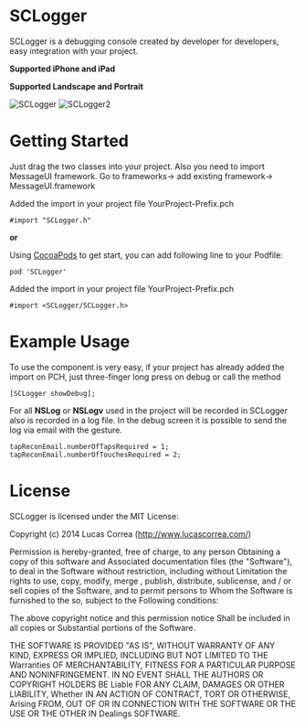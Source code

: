 SCLogger
========

SCLogger is a debugging console created by developer for developers, easy integration with your project.

**Supported iPhone and iPad**

**Supported Landscape and Portrait**

![SCLogger](http://www.lucascorrea.com/Git/SCLoggerDemo1.gif)
![SCLogger2](http://www.lucascorrea.com/Git/SCLoggerDemo2.gif)


Getting Started
=================
Just drag the two classes into your project. Also you need to import MessageUI framework. Go to frameworks-> add existing framework-> MessageUI.framework

Added the import in your project file YourProject-Prefix.pch 

	#import "SCLogger.h"

**or**

Using [CocoaPods](http://cocoapods.org) to get start, you can add following line to your Podfile:

	pod 'SCLogger'
	
	
Added the import in your project file YourProject-Prefix.pch 

	#import <SCLogger/SCLogger.h>

Example Usage
=============

To use the component is very easy, if your project has already added the import on PCH, just three-finger long press on debug or call the method 
	
	[SCLogger showDebug]; 

For all **NSLog** or **NSLogv** used in the project will be recorded in SCLogger also is recorded in a log file. 
In the debug screen it is possible to send the log via email with the gesture. 

	tapReconEmail.numberOfTapsRequired = 1; 
	tapReconEmail.numberOfTouchesRequired = 2;


License
=============

SCLogger is licensed under the MIT License:

Copyright (c) 2014 Lucas Correa (http://www.lucascorrea.com/)

Permission is hereby-granted, free of charge, to any person Obtaining a copy of this software and Associated documentation files (the "Software"), to deal in the Software without restriction, including without Limitation the rights to use, copy, modify, merge , publish, distribute, sublicense, and / or sell copies of the Software, and to permit persons to Whom the Software is furnished to the so, subject to the Following conditions:

The above copyright notice and this permission notice Shall be included in all copies or Substantial portions of the Software.

THE SOFTWARE IS PROVIDED "AS IS", WITHOUT WARRANTY OF ANY KIND, EXPRESS OR IMPLIED, INCLUDING BUT NOT LIMITED TO THE Warranties OF MERCHANTABILITY, FITNESS FOR A PARTICULAR PURPOSE AND NONINFRINGEMENT. IN NO EVENT SHALL THE AUTHORS OR COPYRIGHT HOLDERS BE Liable FOR ANY CLAIM, DAMAGES OR OTHER LIABILITY, Whether IN AN ACTION OF CONTRACT, TORT OR OTHERWISE, Arising FROM, OUT OF OR IN CONNECTION WITH THE SOFTWARE OR THE USE OR THE OTHER IN Dealings SOFTWARE.


[john gruber]:http://daringfireball.net/
